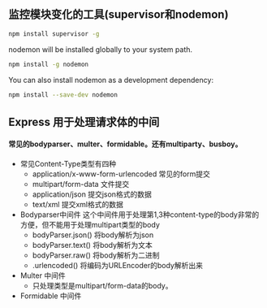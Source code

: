
## 监控模块变化的工具(supervisor和nodemon)
```sh
npm install supervisor -g
```
nodemon will be installed globally to your system path.
```sh
npm install -g nodemon
```
You can also install nodemon as a development dependency:
```sh
npm install --save-dev nodemon
```

## Express 用于处理请求体的中间
#### 常见的bodyparser、multer、formidable。还有multiparty、busboy。
- 常见Content-Type类型有四种
    - application/x-www-form-urlencoded 常见的form提交
    - multipart/form-data 文件提交
    - application/json 提交json格式的数据
    - text/xml 提交xml格式的数据
- Bodyparser中间件
这个中间件用于处理第1,3种content-type的body非常的方便，但不能用于处理multipart类型的body
    - bodyParser.json() 将body解析为json
    - bodyParser.text() 将body解析为文本
    - bodyParser.raw() 将body解析为二进制
    - .urlencoded() 将编码为URLEncoder的body解析出来
- Multer 中间件
    - 只处理类型是multipart/form-data的body。
- Formidable 中间件



